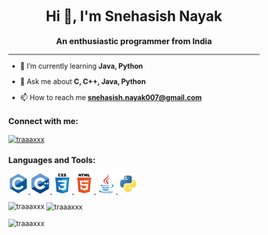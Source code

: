 <h1 align="center">Hi 👋, I'm Snehasish Nayak</h1>
<h3 align="center">An enthusiastic programmer from India</h3>
<hr>

- 🌱 I’m currently learning **Java, Python**

- 💬 Ask me about **C, C++, Java, Python**

- 📫 How to reach me **snehasish.nayak007@gmail.com**

<h3 align="left">Connect with me:</h3>
<p align="left">
<a href="https://twitter.com/traaaxxx" target="blank"><img align="center" src="https://raw.githubusercontent.com/rahuldkjain/github-profile-readme-generator/master/src/images/icons/Social/twitter.svg" alt="traaaxxx" height="30" width="40" /></a>
</p>

<h3 align="left">Languages and Tools:</h3>
<p align="left"> <a href="https://www.cprogramming.com/" target="_blank" rel="noreferrer"> <img src="https://raw.githubusercontent.com/devicons/devicon/master/icons/c/c-original.svg" alt="c" width="40" height="40"/> </a> <a href="https://www.w3schools.com/cpp/" target="_blank" rel="noreferrer"> <img src="https://raw.githubusercontent.com/devicons/devicon/master/icons/cplusplus/cplusplus-original.svg" alt="cplusplus" width="40" height="40"/> </a> <a href="https://www.w3schools.com/css/" target="_blank" rel="noreferrer"> <img src="https://raw.githubusercontent.com/devicons/devicon/master/icons/css3/css3-original-wordmark.svg" alt="css3" width="40" height="40"/> </a> <a href="https://www.w3.org/html/" target="_blank" rel="noreferrer"> <img src="https://raw.githubusercontent.com/devicons/devicon/master/icons/html5/html5-original-wordmark.svg" alt="html5" width="40" height="40"/> </a> <a href="https://www.java.com" target="_blank" rel="noreferrer"> <img src="https://raw.githubusercontent.com/devicons/devicon/master/icons/java/java-original.svg" alt="java" width="40" height="40"/> </a> <a href="https://www.python.org" target="_blank" rel="noreferrer"> <img src="https://raw.githubusercontent.com/devicons/devicon/master/icons/python/python-original.svg" alt="python" width="40" height="40"/> </a> </p>

<p><img align="left" src="https://github-readme-stats.vercel.app/api/top-langs?username=traaaxxx&show_icons=true&locale=en&layout=compact" alt="traaaxxx" /></p>

<p>&nbsp;<img align="center" src="https://github-readme-stats.vercel.app/api?username=traaaxxx&show_icons=true&locale=en" alt="traaaxxx" /></p>

<p><img align="center" src="https://github-readme-streak-stats.herokuapp.com/?user=traaaxxx&" alt="traaaxxx" /></p>
